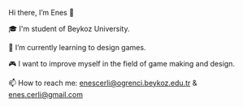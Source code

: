 Hi there, I’m Enes 👋

🎓 I'm student of Beykoz University.

🌱 I’m currently learning to design games.

🎮 I want to improve myself in the field of game making and design.

📫 How to reach me: enescerli@ogrenci.beykoz.edu.tr & enes.cerli@gmail.com
<!---
enescerli/enescerli is a ✨ special ✨ repository because its `README.md` (this file) appears on your GitHub profile.
You can click the Preview link to take a look at your changes.
--->
